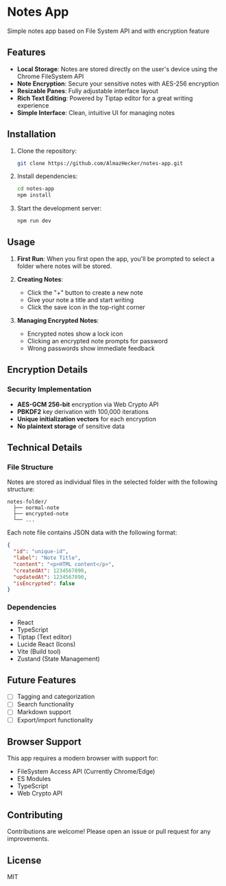 # Notes App

Simple notes app based on File System API and with encryption feature

## Features

- **Local Storage**: Notes are stored directly on the user's device using the Chrome FileSystem API
- **Note Encryption**: Secure your sensitive notes with AES-256 encryption
- **Resizable Panes**: Fully adjustable interface layout
- **Rich Text Editing**: Powered by Tiptap editor for a great writing experience
- **Simple Interface**: Clean, intuitive UI for managing notes

## Installation

1. Clone the repository:

   ```bash
   git clone https://github.com/AlmazHecker/notes-app.git
   ```

2. Install dependencies:

   ```bash
   cd notes-app
   npm install
   ```

3. Start the development server:
   ```bash
   npm run dev
   ```

## Usage

1. **First Run**: When you first open the app, you'll be prompted to select a folder where notes will be stored.

2. **Creating Notes**:

   - Click the "+" button to create a new note
   - Give your note a title and start writing
   - Click the save icon in the top-right corner

3. **Managing Encrypted Notes**:
   - Encrypted notes show a lock icon
   - Clicking an encrypted note prompts for password
   - Wrong passwords show immediate feedback

## Encryption Details

### Security Implementation

- **AES-GCM 256-bit** encryption via Web Crypto API
- **PBKDF2** key derivation with 100,000 iterations
- **Unique initialization vectors** for each encryption
- **No plaintext storage** of sensitive data

## Technical Details

### File Structure

Notes are stored as individual files in the selected folder with the following structure:

```
notes-folder/
  ├── normal-note
  ├── encrypted-note
  └── ...
```

Each note file contains JSON data with the following format:

```json
{
  "id": "unique-id",
  "label": "Note Title",
  "content": "<p>HTML content</p>",
  "createdAt": 1234567890,
  "updatedAt": 1234567890,
  "isEncrypted": false
}
```

### Dependencies

- React
- TypeScript
- Tiptap (Text editor)
- Lucide React (Icons)
- Vite (Build tool)
- Zustand (State Management)

## Future Features

- [ ] Tagging and categorization
- [ ] Search functionality
- [ ] Markdown support
- [ ] Export/import functionality

## Browser Support

This app requires a modern browser with support for:

- FileSystem Access API (Currently Chrome/Edge)
- ES Modules
- TypeScript
- Web Crypto API

## Contributing

Contributions are welcome! Please open an issue or pull request for any improvements.

## License

MIT
